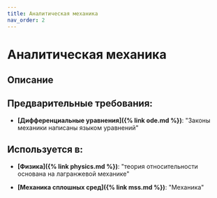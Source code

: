```yaml
---
title: Аналитическая механика
nav_order: 2
---
```


# Аналитическая механика


## Описание 


## Предварительные требования:

- **[Дифференциальные уравнения]({% link ode.md %})**: "Законы механики написаны языком уравнений"



## Используется в:

- **[Физика]({% link physics.md %})**: "теория относительности основана на лагранжевой механике"


- **[Механика сплошных сред]({% link mss.md %})**: "Механика"

